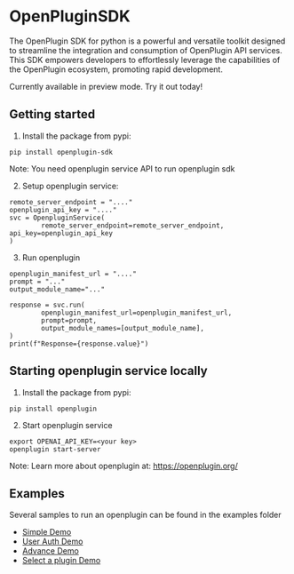 # OpenPluginSDK

The OpenPlugin SDK for python is a powerful and versatile toolkit designed to streamline the integration and consumption of OpenPlugin API services. This SDK empowers developers to effortlessly leverage the capabilities of the OpenPlugin ecosystem, promoting rapid development.

Currently available in preview mode. Try it out today!


## Getting started

1. Install the package from pypi:

```
pip install openplugin-sdk
```

Note: You need openplugin service API to run openplugin sdk

2. Setup openplugin service:

```
remote_server_endpoint = "...."
openplugin_api_key = "...."
svc = OpenpluginService(
        remote_server_endpoint=remote_server_endpoint, api_key=openplugin_api_key
)
```

3. Run openplugin

```
openplugin_manifest_url = "...."
prompt = "..."
output_module_name="..."

response = svc.run(
        openplugin_manifest_url=openplugin_manifest_url,
        prompt=prompt,
        output_module_names=[output_module_name],
)
print(f"Response={response.value}")
```

## Starting openplugin service locally

1. Install the package from pypi:

```
pip install openplugin
```

2. Start openplugin service

```
export OPENAI_API_KEY=<your key>
openplugin start-server
```

Note: Learn more about openplugin at: https://openplugin.org/


## Examples

Several samples to run an openplugin can be found in the examples folder

- [Simple Demo](examples/simple_demo.ipynb)
- [User Auth Demo](examples/advanced_demo.ipynb)
- [Advance Demo](examples/user_auth_demo.ipynb)
- [Select a plugin Demo](examples/select_a_plugin_demo.ipynb)

